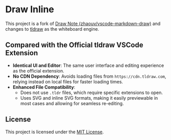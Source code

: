 # Draw Inline

This project is a fork of [Draw Note (zhaouv/vscode-markdown-draw)](https://github.com/zhaouv/vscode-markdown-draw) and changes to [tldraw](https://github.com/tldraw/tldraw) as the whiteboard engine.

## Compared with the Official tldraw VSCode Extension

- **Identical UI and Editor**: The same user interface and editing experience as the official extension.
- **No CDN Dependency**: Avoids loading files from `https://cdn.tldraw.com`, relying instead on local files for faster loading times.
- **Enhanced File Compatibility**: 
  - Does not use `.tldr` files, which require specific extensions to open.
  - Uses SVG and inline SVG formats, making it easily previewable in most cases and allowing for seamless re-editing.

## License

This project is licensed under the [MIT License](./LICENSE).
